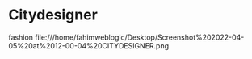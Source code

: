 # Citydesigner
fashion 
file:///home/fahimweblogic/Desktop/Screenshot%202022-04-05%20at%2012-00-04%20CITYDESIGNER.png

